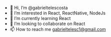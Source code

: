 - 👋 Hi, I’m @gabrieltelescosta
- 👀 I’m interested in React, ReactNative, NodeJs
- 🌱 I’m currently learning React
- 💞️ I’m looking to collaborate on React
- 📫 How to reach me gabrieltelesc1@gmail.com

<!---
gabrieltelescosta/gabrieltelescosta is a ✨ special ✨ repository because its `README.md` (this file) appears on your GitHub profile.
You can click the Preview link to take a look at your changes.
--->

